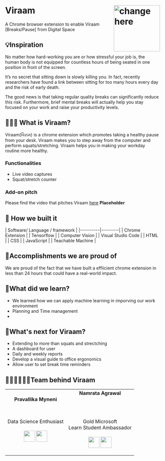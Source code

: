 # Viraam <img src=" " alt = "change here" width=150 align='right'>
A Chrome browser extension to enable Viraam [Breaks/Pause] from Digital Space

## 💡Inspiration

No matter how hard-working you are or how stressful your job is, the human body is not equipped for countless hours of being seated in one position in front of the screen.

It’s no secret that sitting down is slowly killing you. In fact, recently researchers have found a link between sitting for too many hours every day and the risk of early death.

The good news is that taking regular quality breaks can significantly reduce this risk. Furthermore, brief mental breaks will actually help you stay focused on your work and raise your productivity levels.


## 👩🏻‍💻 What is Viraam?
Viraam(વિરામ) is a chrome extension which promotes taking a healthy pause from your desk. Viraam makes you to step away from the computer and perform squats/stretching. Viraam helps you in making your workday routine more healthy.

### Functionalities
- Live video captures
- Squat/stretch counter


### Add-on pitch
Please find the video that pitches Viraam [here]() **Placeholder**

## 🔨 How we built it

| Software/ Language / framework | 
|----------|---------|
| Chrome Extension | 
| Tensorflow |
| Computer Vision |
| Visual Studio Code | 
| HTML | 
| CSS |
| JavaScript | 
| Teachable Machine | 


## 🥇Accomplishments we are proud of
 We are proud of the fact that we have built a effiicient chrome extension in less than 24 hours that could have a real-world impact.


## 📖What did we learn?

- We learned how we can apply machine learning in imporving our work environment
- Planning and Time management
- 


## 🚀What's next for Viraam?
- Extending to more than squats and strectching
- A dashboard for user
- Daily and weekly reports
- Develop a visual guide to office ergonomics
- Allow user to set break time reminders

## 👩🏻‍💻👩🏻‍💻Team behind Viraam

<table align="center">
<tr align="center">
<td>
<strong>Pravallika Myneni</strong>
<p align="center">
  <br>
</p>
<p align="center">
Data Science Enthusiast
<br> <br> <a href = "https://github.com/Pravallika-Myneni/"><img src = "http://www.iconninja.com/files/241/825/211/round-collaboration-social-github-code-circle-network-icon.svg" width="36" height = "36"/></a>
<a href = "https://www.linkedin.com/in/pravallika-myneni/">
<img src = "http://www.iconninja.com/files/863/607/751/network-linkedin-social-connection-circular-circle-media-icon.svg" width="36" height="36"/>
</a>
</p>
</td>
<td>
<strong>Namrata Agrawal</strong>
<p align="center">
  <br>
<!--<img src = "https://i.ibb.co/SrCVvxj/Whats-App-Image-2022-03-13-at-12-26-37-AM.jpg"  height="120" alt="Namrata Agrawal"> -->
</p>
<p align="center">
<br> Gold Microsoft <br> Learn Student Ambassador
<br> <br> <a href = "https://github.com/Namrata-Agrawal">
<img src = "http://www.iconninja.com/files/241/825/211/round-collaboration-social-github-code-circle-network-icon.svg" width="36" height = "36"/></a>
<a href = "https://www.linkedin.com/in/namrata-agrawal-/">
<img src = "http://www.iconninja.com/files/863/607/751/network-linkedin-social-connection-circular-circle-media-icon.svg" width="36" height="36"/>
</a>
</p>
</td>
</tr>
</table>


